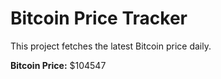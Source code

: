 # Bitcoin Price Tracker

This project fetches the latest Bitcoin price daily.

**Bitcoin Price:** $104547
